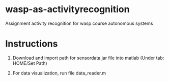 # wasp-as-activityrecognition
Assignment activity recognition for wasp course autonomous systems

# Instructions

1. Download and import path for sensordata.jar file into matlab (Under tab: HOME/Set Path)

2. For data visualization, run file data_reader.m

